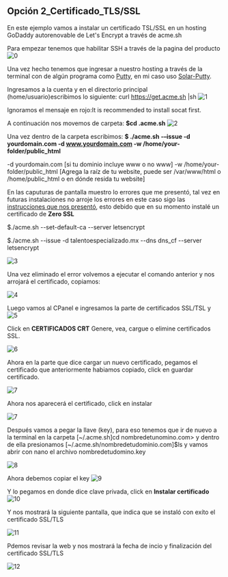 ## Opción 2_Certificado_TLS/SSL

En este ejemplo vamos a instalar un certificado TSL/SSL en un hosting GoDaddy autorenovable de Let's Encrypt a través de acme.sh

Para empezar tenemos que habilitar SSH a través de la pagina del producto
![0](start.png)

Una vez hecho tenemos que ingresar a nuestro hosting a través de la terminal con de algún programa como [Putty](https://putty.org/ "click en el enlace"), en mi caso uso [Solar-Putty](https://www.solarwinds.com/free-tools/solar-putty "Click en el enlace").

Ingresamos a la cuenta y en el directorio principal (home/usuario)escribimos lo siguiente:
curl https://get.acme.sh |sh
![1](1.png)

Ignoramos el mensaje en rojo:It is recommended to install socat first.

A continuación nos movemos de carpeta:
**$cd .acme.sh**
![2](2.png)

Una vez dentro de la carpeta escribimos:
**$ ./acme.sh -–issue -d yourdomain.com -d www.yourdomain.com -w /home/your-folder/public_html**

-d yourdomain.com [si tu dominio incluye www o no www]
-w /home/your-folder/public_html [Agrega la raíz de tu website, puede ser /var/www/html o /home/public_html o en dónde resida tu website]

En las caputuras de pantalla muestro lo errores que me presentó, tal vez en futuras instalaciones no arroje los errores en este caso sigo las [instrucciones que nos presentó](https://github.com/acmesh-official/acme.sh/wiki/ZeroSSL.com-CA), esto debido que en su momento instalé un certificado de **Zero SSL**  

$./acme.sh --set-default-ca --server letsencrypt

$./acme.sh --issue -d talentoespecializado.mx --dns dns_cf --server letsencrypt 


![3](5.png)

Una vez eliminado el error volvemos a ejecutar el comando anterior y nos arrojará el certificado, copiamos:

![4](6.png)

Luego vamos al CPanel e ingresamos la parte de certificados SSL/TSL y 
![5](10_1.png)

Click en **CERTIFICADOS CRT** Genere, vea, cargue o elimine certificados SSL.

![6](10.png)

Ahora en la parte que dice cargar un nuevo certificado, pegamos el certificado que anteriormente habiamos copiado, click en guardar certificado.

![7](9.png)

Ahora nos aparecerá el certificado, click en instalar

![7](11.png) 

Después vamos a pegar la llave (key), para eso tenemos que ir de nuevo a la terminal en la carpeta [~/.acme.sh]cd nombredetunomino.com> y dentro de ella presionamos [~/.acme.sh/nombredetudominio.com]$ls y vamos abrir con nano el archivo nombredetudomino.key  

![8](7_1.png)

Ahora debemos copiar el key
![9](7_2.png)

Y lo pegamos en donde dice clave privada, click en **Instalar certificado**
![10](12_2.png)

Y nos mostrará la siguiente pantalla, que indica que se instaló con exíto el certificado SSL/TLS

![11](12_3.png)

Pdemos revisar la web y nos mostrará la fecha de incio y finalización del certificado SSL/TLS

![12](13.png)